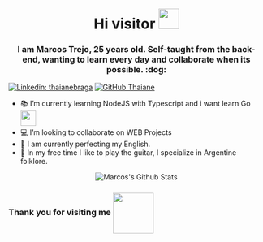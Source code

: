 <h1 align="center"> Hi visitor <img src="https://media.giphy.com/media/26Fxy3Iz1ari8oytO/giphy.gif" width="40"> </h1>
<h3 align="center">I am Marcos Trejo, 25 years old. Self-taught from the back-end, wanting to learn every day and collaborate when its possible. :dog:</h3>


[![Linkedin: thaianebraga](https://img.shields.io/badge/-MarcosTrejo-blue?style=flat-square&logo=Linkedin&logoColor=white&link=https://www.linkedin.com/in/marcos-trejo-0bbb02180/)](https://www.linkedin.com/in/marcos-trejo-0bbb02180/)
[![GitHub Thaiane](https://img.shields.io/github/followers/marcostrejo2644?label=follow&style=social)](https://github.com/marcostrejo2644)

- :books: I’m currently learning NodeJS with Typescript and i want learn Go<img src="https://media.giphy.com/media/IgWYWHWbOgu4YTbLTg/giphy.gif" width="30"> 
- :computer: I’m looking to collaborate on WEB Projects
- :book: I am currently perfecting my English.
- :guitar: In my free time I like to play the guitar, I specialize in Argentine folklore.


<p align="center">
  <img alt="Marcos's Github Stats" src="https://github-readme-stats.vercel.app/api?username=marcostrejo2644&show_icons=true&theme=prussian">
</p>

### Thank you for visiting me <img align="center" src="https://media.giphy.com/media/9ALTxq5lvZTzo5M412/giphy.gif" width="80"> 
